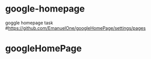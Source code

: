 # google-homepage

goggle homepage task
#https://github.com/EmanuelOne/googleHomePage/settings/pages
# googleHomePage
